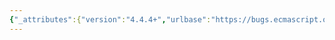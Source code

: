 ```yaml
---
{"_attributes":{"version":"4.4.4+","urlbase":"https://bugs.ecmascript.org/","maintainer":"dherman@mozilla.com"},"bug":{"bug_id":969,"creation_ts":"2012-11-14 17:16:00 -0800","short_desc":"15.11.7.*: wrong section numbers?","delta_ts":"2013-03-08 14:44:11 -0800","product":"Draft for 6th Edition","component":"editorial issue","version":"Rev 11: October 26, 2012 Draft","rep_platform":"All","op_sys":"All","bug_status":"RESOLVED","resolution":"FIXED","priority":"Normal","bug_severity":"minor","everconfirmed":true,"reporter":{"uid":"jmdyck","name":"Michael Dyck"},"assigned_to":{"uid":"allen","name":"Allen Wirfs-Brock"},"long_desc":[{"commentid":2470,"comment_count":0,"who":{"uid":"jmdyck","name":"Michael Dyck"},"bug_when":"2012-11-14 17:16:47 -0800","thetext":"In 15.11.7.5 \"Properties of the NativeError Constructors\",\nthe last para says:\n    Besides the internal properties and the length property (whose value is 1),\n    each NativeError constructor has the following property:\n\nThe next section is \"15.11.7.6 NativeError.prototype\", but given the foregoing,\nit should presumably be a sub-section.\n\nI.e., change \"15.11.7.6\" to \"15.11.7.5.1\".\n\nSimilarly, I think\n    15.11.7.2 should be a sub-section of 15.11.7.1\n    15.11.7.4 should be a sub-section of 15.11.7.3\n    15.11.7.{8,9,10} should be sub-sections of 15.11.7.7\n(or at least, that would be consistent with section-hierarchies etablished earlier.)"},{"commentid":2495,"comment_count":1,"who":{"uid":"allen","name":"Allen Wirfs-Brock"},"bug_when":"2012-11-21 16:38:43 -0800","thetext":"corrected in rev 12 editor's draft"},{"commentid":2638,"comment_count":2,"who":{"uid":"allen","name":"Allen Wirfs-Brock"},"bug_when":"2012-11-23 09:45:38 -0800","thetext":"corrected in rev 12, Nov. 22, 2012 draft"},{"commentid":2754,"comment_count":3,"who":{"uid":"jmdyck","name":"Michael Dyck"},"bug_when":"2012-11-24 00:31:53 -0800","thetext":"rev 12 reflects the first and last things I suggested,\nbut not the middle two:\n\n    15.11.7.2 should be a sub-section of 15.11.7.1\n    15.11.7.4 should be a sub-section of 15.11.7.3"},{"commentid":3267,"comment_count":4,"who":{"uid":"allen","name":"Allen Wirfs-Brock"},"bug_when":"2013-03-02 11:11:45 -0800","thetext":"corrected in rev 14 editor's draft"},{"commentid":3320,"comment_count":5,"who":{"uid":"allen","name":"Allen Wirfs-Brock"},"bug_when":"2013-03-08 14:44:11 -0800","thetext":"in Rev 14 draft"}]}}
---
```

